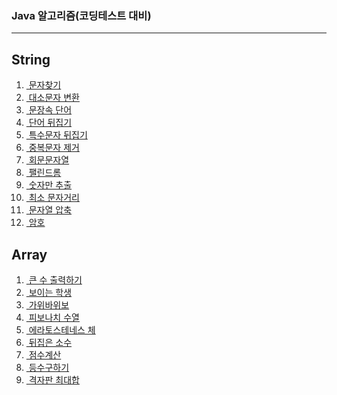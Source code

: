 ### Java 알고리즘(코딩테스트 대비)
----
## String
<ol>
  <li>
  <a href="https://github.com/odong2/Algorithm/blob/main/algorithm/src/String/Day1.java">
  &nbsp;문자찾기<a/>
  </li>
  <li>
  <a href="https://github.com/odong2/Algorithm/blob/main/algorithm/src/String/Day2.java">&nbsp;대소문자 변환</a>
  </li>
  <li>
   <a href="https://github.com/odong2/Algorithm/blob/main/algorithm/src/String/Day3.java">
   &nbsp;문장속 단어
    </a>
  </li>
   <li>
   <a href="https://github.com/odong2/Algorithm/blob/main/algorithm/src/String/Day4.java">&nbsp;단어 뒤집기</a>
  </li>
   <li>
   <a href="https://github.com/odong2/Algorithm/blob/main/algorithm/src/String/Day5.java">&nbsp;특수문자 뒤집기</a>
  </li>
   <li>
   <a href="https://github.com/odong2/Algorithm/blob/main/algorithm/src/String/Day6.java">&nbsp;중복문자 제거</a>
  </li>
   <li>
   <a href="https://github.com/odong2/Algorithm/blob/main/algorithm/src/String/Day7.java">&nbsp;회문문자열</a>
  </li>
   <li>
   <a href="https://github.com/odong2/Algorithm/blob/main/algorithm/src/String/Day8.java">&nbsp;팰린드롬</a>
  </li>
   <li>
   <a href="https://github.com/odong2/Algorithm/blob/main/algorithm/src/String/Day9.java">&nbsp;숫자만 추출</a>
  </li>
   <li>
   <a href="https://github.com/odong2/Algorithm/blob/main/algorithm/src/String/Day10.java">&nbsp;최소 문자거리</a>
  </li>
   <li>
   <a href="https://github.com/odong2/Algorithm/blob/main/algorithm/src/String/Day11.java">&nbsp;문자열 압축</a>
  </li>
   <li>
   <a href="https://github.com/odong2/Algorithm/blob/main/algorithm/src/String/Day12.java">&nbsp;암호</a>
  </li>
</ol>

## Array

<ol>
  <li>
  <a href="https://github.com/odong2/Algorithm/blob/main/algorithm/src/array/Day01.java">&nbsp;큰 수 출력하기<a/>
  </li>
  <li>
  <a href="https://github.com/odong2/Algorithm/blob/main/algorithm/src/array/Day02.java">&nbsp;보이는 학생<a/>
  </li>
  <li>
  <a href="https://github.com/odong2/Algorithm/blob/main/algorithm/src/array/Day03.java">&nbsp;가위바위보<a/>
  </li>
  <li>
  <a href="https://github.com/odong2/Algorithm/blob/main/algorithm/src/array/Day04.java">&nbsp;피보나치 수열<a/>
  </li>
  <li>
  <a href="https://github.com/odong2/Algorithm/blob/main/algorithm/src/array/Day05.java">&nbsp;에라토스테네스 체<a/>
  </li>
  <li>
  <a href="https://github.com/odong2/Algorithm/blob/main/algorithm/src/array/Day06.java">&nbsp;뒤집은 소수<a/>
  </li>
  <li>
  <a href="https://github.com/odong2/Algorithm/blob/main/algorithm/src/array/Day07.java">&nbsp;점수계산<a/>
  </li>
  <li>
  <a href="https://github.com/odong2/Algorithm/blob/main/algorithm/src/array/Day08.java">&nbsp;등수구하기<a/>
  </li>
  <li>
  <a href="https://github.com/odong2/Algorithm/blob/main/algorithm/src/array/Day09.java">&nbsp;격자판 최대합<a/>
  </li>
</ol>

